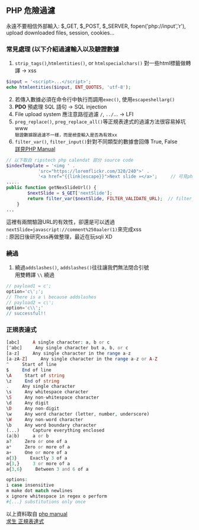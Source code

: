 ## PHP 危險過濾
永遠不要相信外部輸入: $_GET, $_POST, $_SERVER, fopen('php://input','r'), upload downloaded files, session, cookies...  
  
### 常見處理 (以下介紹過濾輸入以及驗證數據
1. ```strip_tags()```,```htmlentities()```, or ```htmlspecialchars()``` 對一些html標籤做轉譯 -> xss  
```php
$input = '<script>...</script>';
echo htmlentities($input, ENT_QUOTES, 'utf-8');
```  
2. 若傳入數據必須在命令行中執行而調用```exec()```, 使用```escapeshellarg()```  
3. **PDO** 預處理 SQL 語句 -> SQL injection  
4. File upload system 應注意路徑過濾 ```/```, ```../```... -> LFI  
5. ```preg_replace()```, ```preg_replace_all()```等正規表達式的過濾方法很容易掉坑 www  
```驗證數據跟過濾不一樣，而是檢查輸入是否為有效xx```  
6. ```filter_var()```, ```filter_input()```針對不同類型的數據會回傳 True, False  
[詳見PHP Manual](http://php.net/manual/en/function.filter-var.php)  
```php
// 以下取自 ripstech php calendat 部分 source code  
$indexTemplate = '<img ' .
            'src="https://loremflickr.com/320/240">' .
            '<a href="{{link|escape}}">Next slide »</a>';     // 可見php twig template engine, escape用法
.....
public function getNexSlideUrl() {
        $nextSlide = $_GET['nextSlide'];
        return filter_var($nextSlide, FILTER_VALIDATE_URL);  // filter_var() 驗證有效URL
    }
...
```  
這裡有兩關驗證URL的有效性，卻還是可以透過```nextSlide=javascript://comment%250aaler(1)```來完成xss  
: 原因日後研究xss再做整理，最近在玩sqli XD

### 繞過
1. 繞過```addslashes()```, ```addslashes()```往往讓我們無法閉合引號  
用雙轉譯 ```\\``` 繞過
```php
// payload1 = c';
option='c\';';
// There is a \ because addslashes
// payload2 = c\';
option='c\\';'
// successful!!
```

### 正規表達式
```php
[abc]     A single character: a, b or c
[^abc]     Any single character but a, b, or c
[a-z]     Any single character in the range a-z
[a-zA-Z]     Any single character in the range a-z or A-Z
^     Start of line
$     End of line
\A     Start of string
\z     End of string
.     Any single character
\s     Any whitespace character
\S     Any non-whitespace character
\d     Any digit
\D     Any non-digit
\w     Any word character (letter, number, underscore)
\W     Any non-word character
\b     Any word boundary character
(...)     Capture everything enclosed
(a|b)     a or b
a?     Zero or one of a
a*     Zero or more of a
a+     One or more of a
a{3}     Exactly 3 of a
a{3,}     3 or more of a
a{3,6}     Between 3 and 6 of a

options: 
i case insensitive 
m make dot match newlines 
x ignore whitespace in regex o perform 
#{...} substitutions only once
```
以上資料取自 [php manual](http://php.net/manual/zh/function.preg-match.php)  
[求生 正規表達式](http://j796160836.pixnet.net/blog/post/29514227-%5B%E8%BD%89%E8%B2%BC%5D%E5%B8%B8%E7%94%A8%E7%9A%84php%E6%AD%A3%E8%A6%8F%E8%A1%A8%E7%A4%BA%E5%BC%8F)
